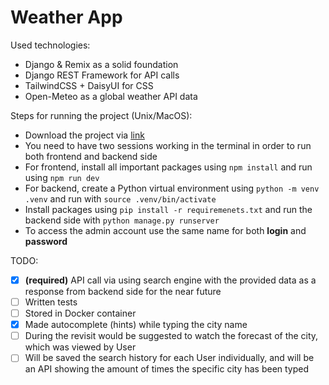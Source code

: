 # Weather App

Used technologies:

- Django & Remix as a solid foundation
- Django REST Framework for API calls
- TailwindCSS + DaisyUI for CSS
- Open-Meteo as a global weather API data

Steps for running the project (Unix/MacOS):

- Download the project via [link](https://github.com/KananHasanov747/weather-app)
- You need to have two sessions working in the terminal in order to run both frontend and backend side
- For frontend, install all important packages using `npm install` and run using `npm run dev`
- For backend, create a Python virtual environment using `python -m venv .venv` and run with `source .venv/bin/activate`
- Install packages using `pip install -r requiremenets.txt` and run the backend side with `python manage.py runserver`
- To access the admin account use the same name for both **login** and **password**

TODO:

- [x] **(required)** API call via using search engine with the provided data as a response from backend side for the near future
- [ ] Written tests
- [ ] Stored in Docker container
- [x] Made autocomplete (hints) while typing the city name
- [ ] During the revisit would be suggested to watch the forecast of the city, which was viewed by User
- [ ] Will be saved the search history for each User individually, and will be an API showing the amount of times the specific city has been typed
